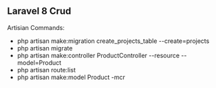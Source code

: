 ## Laravel 8 Crud

Artisian Commands:

-   php artisan make:migration create_projects_table --create=projects
-   php artisan migrate
-   php artisan make:controller ProductController --resource --model=Product
-   php artisan route:list
-   php artisan make:model Product -mcr
